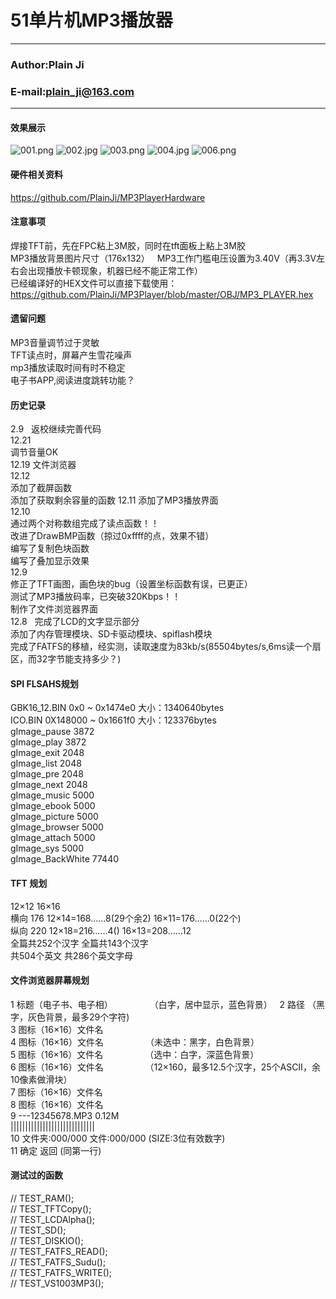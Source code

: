 # 51单片机MP3播放器
****
### Author:Plain Ji
### E-mail:plain_ji@163.com
****
#### 效果展示
![001.png](https://github.com/PlainJi/MP3PlayerHardware/blob/master/%E6%88%90%E5%93%81%E5%9B%BE%E7%89%87/001.png)
![002.jpg](https://github.com/PlainJi/MP3PlayerHardware/blob/master/%E6%88%90%E5%93%81%E5%9B%BE%E7%89%87/001.png)
![003.png](https://github.com/PlainJi/MP3PlayerHardware/blob/master/%E6%88%90%E5%93%81%E5%9B%BE%E7%89%87/001.png)
![004.jpg](https://github.com/PlainJi/MP3PlayerHardware/blob/master/%E6%88%90%E5%93%81%E5%9B%BE%E7%89%87/001.png)
![006.png](https://github.com/PlainJi/MP3PlayerHardware/blob/master/%E6%88%90%E5%93%81%E5%9B%BE%E7%89%87/001.png)

#### 硬件相关资料
https://github.com/PlainJi/MP3PlayerHardware

#### 注意事项
焊接TFT前，先在FPC粘上3M胶，同时在tft面板上粘上3M胶  
MP3播放背景图片尺寸（176x132）  
MP3工作门槛电压设置为3.40V（再3.3V左右会出现播放卡顿现象，机器已经不能正常工作）  
已经编译好的HEX文件可以直接下载使用：https://github.com/PlainJi/MP3Player/blob/master/OBJ/MP3_PLAYER.hex

#### 遗留问题
MP3音量调节过于灵敏  
TFT读点时，屏幕产生雪花噪声  
mp3播放读取时间有时不稳定  
电子书APP,阅读进度跳转功能？  

#### 历史记录
2.9  
返校继续完善代码  
12.21  
调节音量OK  
12.19
文件浏览器  
12.12  
添加了截屏函数  
添加了获取剩余容量的函数
12.11
添加了MP3播放界面  
12.10  
通过两个对称数组完成了读点函数！！  
改进了DrawBMP函数（掠过0xffff的点，效果不错）  
编写了复制色块函数  
编写了叠加显示效果  
12.9  
修正了TFT画图，画色块的bug（设置坐标函数有误，已更正）  
测试了MP3播放码率，已突破320Kbps！！  
制作了文件浏览器界面  
12.8  
完成了LCD的文字显示部分  
添加了内存管理模块、SD卡驱动模块、spiflash模块  
完成了FATFS的移植，经实测，读取速度为83kb/s(85504bytes/s,6ms读一个扇区，而32字节能支持多少？)  

#### SPI FLSAHS规划
GBK16_12.BIN      0x0 ~ 0x1474e0        大小：1340640bytes  
ICO.BIN				    0X148000 ~ 0x1661f0   大小：123376bytes  
gImage_pause      3872  
gImage_play       3872  
gImage_exit       2048  
gImage_list       2048  
gImage_pre        2048  
gImage_next       2048  
gImage_music      5000  
gImage_ebook      5000  
gImage_picture    5000  
gImage_browser    5000  
gImage_attach     5000  
gImage_sys        5000  
gImage_BackWhite  77440  

#### TFT 规划
12×12                                    16×16  
横向 176 12×14=168……8(29个余2)         16×11=176……0(22个)  
纵向 220 12×18=216……4()                16×13=208……12  
全篇共252个汉字                         全篇共143个汉字  
共504个英文                             共286个英文字母  

#### 文件浏览器屏幕规划
1  标题（电子书、电子相）               （白字，居中显示，蓝色背景）  
2  路径                               （黑字，灰色背景，最多29个字符)  
3  图标（16×16）文件名  
4  图标（16×16）文件名                 （未选中：黑字，白色背景）  
5  图标（16×16）文件名                 （选中：白字，深蓝色背景）  
6  图标（16×16）文件名                 （12×160，最多12.5个汉字，25个ASCII，余10像素做滑块）  
7  图标（16×16）文件名  
8  图标（16×16）文件名  
9  ---12345678.MP3    0.12M  
   |||||||||||||||||||||||||||||  
10  文件夹:000/000 文件:000/000               (SIZE:3位有效数字)  
11  确定                    返回              (同第一行)  

#### 测试过的函数
//	TEST_RAM();  
//	TEST_TFTCopy();  
//	TEST_LCDAlpha();  
//	TEST_SD();  
//	TEST_DISKIO();  
//	TEST_FATFS_READ();  
//	TEST_FATFS_Sudu();  
//	TEST_FATFS_WRITE();  
//	TEST_VS1003MP3();  




